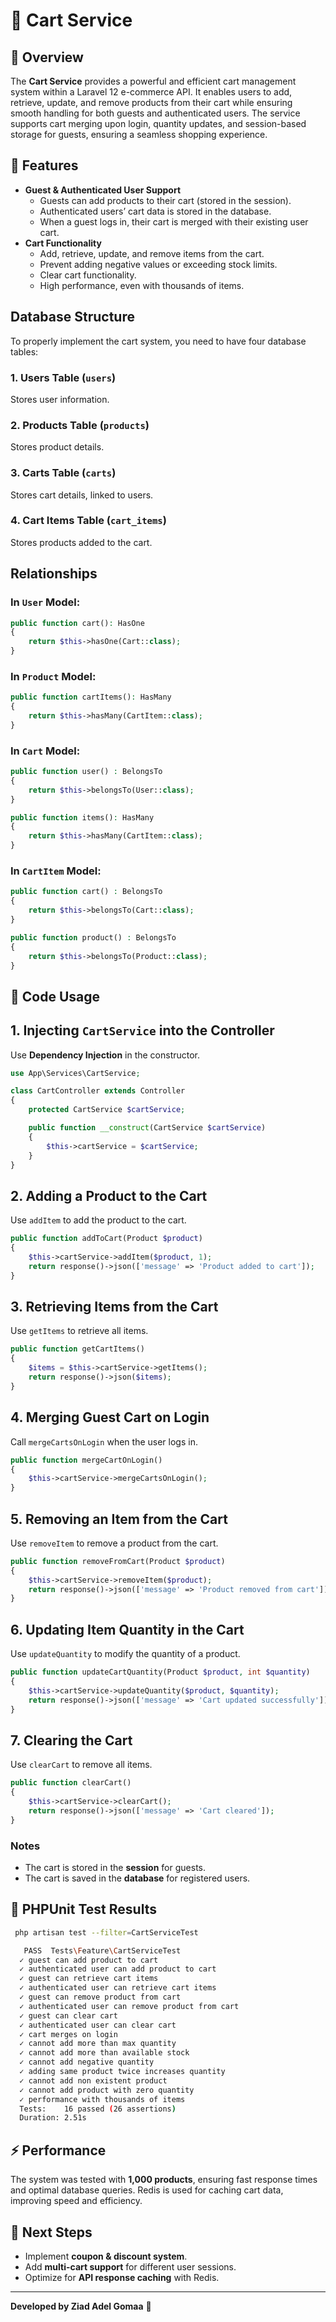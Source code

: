 # 🛒 Cart Service 

## 🚀 Overview
The **Cart Service** provides a powerful and efficient cart management system within a Laravel 12 e-commerce API. It enables users to add, retrieve, update, and remove products from their cart while ensuring smooth handling for both guests and authenticated users. The service supports cart merging upon login, quantity updates, and session-based storage for guests, ensuring a seamless shopping experience.

## 🔑 Features

- **Guest & Authenticated User Support**
  - Guests can add products to their cart (stored in the session).
  - Authenticated users’ cart data is stored in the database.
  - When a guest logs in, their cart is merged with their existing user cart.
- **Cart Functionality**
  - Add, retrieve, update, and remove items from the cart.
  - Prevent adding negative values or exceeding stock limits.
  - Clear cart functionality.
  - High performance, even with thousands of items.



## Database Structure
To properly implement the cart system, you need to have four database tables:

### 1. Users Table (`users`)
Stores user information.

### 2. Products Table (`products`)
Stores product details.

### 3. Carts Table (`carts`)
Stores cart details, linked to users.

### 4. Cart Items Table (`cart_items`)
Stores products added to the cart.

## Relationships

### In `User` Model:
```php
public function cart(): HasOne
{
    return $this->hasOne(Cart::class);
}
```

### In `Product` Model:
```php
public function cartItems(): HasMany
{
    return $this->hasMany(CartItem::class);
}
```

### In `Cart` Model:
```php
public function user() : BelongsTo
{
    return $this->belongsTo(User::class);
}

public function items(): HasMany
{
    return $this->hasMany(CartItem::class);
}
```

### In `CartItem` Model:
```php
public function cart() : BelongsTo
{
    return $this->belongsTo(Cart::class);
}

public function product() : BelongsTo
{
    return $this->belongsTo(Product::class);
}
```

## 🔹 Code Usage
## 1. Injecting `CartService` into the Controller
Use **Dependency Injection** in the constructor.

```php
use App\Services\CartService;

class CartController extends Controller
{
    protected CartService $cartService;

    public function __construct(CartService $cartService)
    {
        $this->cartService = $cartService;
    }
}
```

## 2. Adding a Product to the Cart
Use `addItem` to add the product to the cart.

```php
public function addToCart(Product $product)
{
    $this->cartService->addItem($product, 1);
    return response()->json(['message' => 'Product added to cart']);
}
```

## 3. Retrieving Items from the Cart
Use `getItems` to retrieve all items.

```php
public function getCartItems()
{
    $items = $this->cartService->getItems();
    return response()->json($items);
}
```

## 4. Merging Guest Cart on Login
Call `mergeCartsOnLogin` when the user logs in.

```php
public function mergeCartOnLogin()
{
    $this->cartService->mergeCartsOnLogin();
}
```

## 5. Removing an Item from the Cart
Use `removeItem` to remove a product from the cart.

```php
public function removeFromCart(Product $product)
{
    $this->cartService->removeItem($product);
    return response()->json(['message' => 'Product removed from cart']);
}
```
## 6. Updating Item Quantity in the Cart
Use `updateQuantity` to modify the quantity of a product.

```php
public function updateCartQuantity(Product $product, int $quantity)
{
    $this->cartService->updateQuantity($product, $quantity);
    return response()->json(['message' => 'Cart updated successfully']);
}
```
## 7. Clearing the Cart
Use `clearCart` to remove all items.
```php
public function clearCart()
{
    $this->cartService->clearCart();
    return response()->json(['message' => 'Cart cleared']);
}
```

### Notes
- The cart is stored in the **session** for guests.
- The cart is saved in the **database** for registered users.

## 🧪 PHPUnit Test Results

```bash
 php artisan test --filter=CartServiceTest

   PASS  Tests\Feature\CartServiceTest
  ✓ guest can add product to cart                                                              0.96s
  ✓ authenticated user can add product to cart                                                 0.06s
  ✓ guest can retrieve cart items                                                              0.04s
  ✓ authenticated user can retrieve cart items                                                 0.04s
  ✓ guest can remove product from cart                                                         0.04s
  ✓ authenticated user can remove product from cart                                            0.04s
  ✓ guest can clear cart                                                                       0.04s
  ✓ authenticated user can clear cart                                                          0.04s
  ✓ cart merges on login                                                                       0.03s
  ✓ cannot add more than max quantity                                                          0.03s
  ✓ cannot add more than available stock                                                       0.03s
  ✓ cannot add negative quantity                                                               0.03s
  ✓ adding same product twice increases quantity                                               0.04s
  ✓ cannot add non existent product                                                            0.04s
  ✓ cannot add product with zero quantity                                                      0.03s
  ✓ performance with thousands of items                                                        0.87s
  Tests:    16 passed (26 assertions)
  Duration: 2.51s
```

## ⚡ Performance

The system was tested with **1,000 products**, ensuring fast response times and optimal database queries. Redis is used for caching cart data, improving speed and efficiency.


## 📌 Next Steps

- Implement **coupon & discount system**.
- Add **multi-cart support** for different user sessions.
- Optimize for **API response caching** with Redis.

---

**Developed by Ziad Adel Gomaa** 🚀
